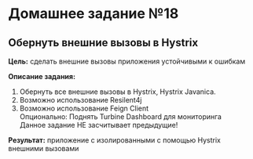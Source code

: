 # Домашнее задание №18
## Обернуть внешние вызовы в Hystrix

**Цель:** сделать внешние вызовы приложения устойчивыми к ошибкам

**Описание задания:**
1. Обернуть все внешние вызовы в Hystrix, Hystrix Javanica.
2. Возможно использование Resilent4j
3. Возможно использование Feign Client \
Опционально: Поднять Turbine Dashboard для мониторинга \
Данное задание НЕ засчитывает предыдущие!

**Результат:** приложение с изолированными с помощью Hystrix внешними вызовами


